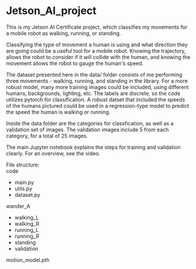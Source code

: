# Jetson_AI_project
This is my Jetson AI Certificate project, which classifies my movements for a mobile robot as walking, running, or standing.

Classifying the type of movement a human is using and what direction they are going could be a useful tool for a mobile robot. Knowing the trajectory, allows the robot to consider if it will collide with the human, and knowing the movement allows the robot to gauge the human's speed.

The dataset presented here in the data/ folder consists of me performing three movements - walking, running, and standing in the library. For a more robust model, many more training images could be included, using different humans, backgrounds, lighting, etc. The labels are discrete, so the code utilizes pytorch for classification. A robust datset that included the speeds of the humans pictured could be used in a regression-type model to predict the speed the human is walking or running.

Inside the data folder are the categories for classfication, as well as a validation set of images. The validation images include 5 from each category, for a total of 25 images.

The main Jupyter notebook explains the steps for training and validation clearly. For an overview, see the video.

File structure: <br/> 
code
<ul> 
     <li>main.py <br/> </li>
     <li>utils.py <br/> </li>
     <li>dataset.py <br/> </li>
</ul>
wander_A 
<ul>
       <li>walking_L  <br/> </li> 
       <li>walking_R <br/> </li>
       <li>running_L <br/> </li>
       <li>running_R <br/> </li>
       <li>standing <br/> </li>
       <li>validation <br/> </li>
</ul>
motion_model.pth 

